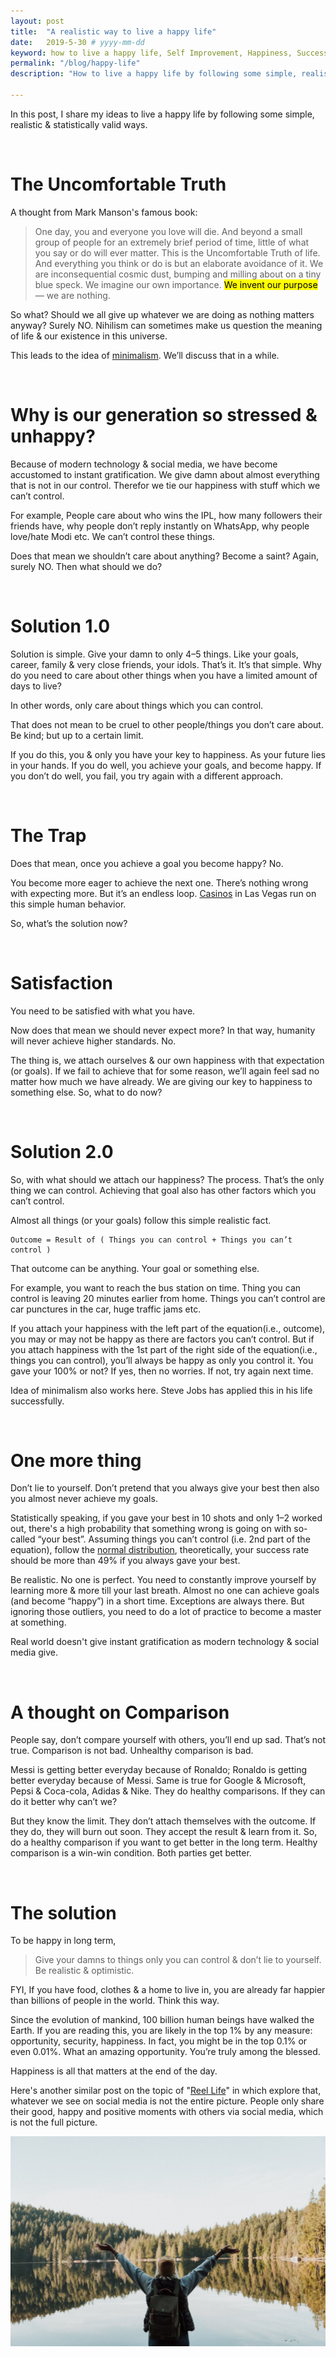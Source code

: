 ```yaml
---
layout: post
title:  "A realistic way to live a happy life"
date:   2019-5-30 # yyyy-mm-dd
keyword: how to live a happy life, Self Improvement, Happiness, Success, Minimalism, Mental Health, Philosophy
permalink: "/blog/happy-life"
description: "How to live a happy life by following some simple, realistic & statistically valid principles."

---
```


In this post, I share my ideas to live a happy life by following some simple, realistic & statistically valid ways.

<br/>

# The Uncomfortable Truth

A thought from Mark Manson's famous book:

> One day, you and everyone you love will die. And beyond a small group of people for an extremely brief period of time,
little of what you say or do will ever matter. This is the Uncomfortable Truth of life.
And everything you think or do is but an elaborate avoidance of it.
We are inconsequential cosmic dust, bumping and milling about on a tiny blue speck. We imagine our own importance.
<mark>We invent our purpose</mark> — we are nothing.

So what? Should we all give up whatever we are doing as nothing matters anyway? Surely NO. Nihilism can sometimes make us question the meaning of life & our existence in this universe.

This leads to the idea of <a rel="nofollow" target="_blank" href="https://www.becomingminimalist.com/what-is-minimalism/">minimalism</a>. We’ll discuss that in a while.

<br/>

# Why is our generation so stressed & unhappy?

Because of modern technology & social media, we have become accustomed to instant gratification. We give damn about almost everything that is not in our control. Therefor we tie our happiness with stuff which we can’t control.

For example, People care about who wins the IPL, how many followers their friends have, why people don’t reply instantly on WhatsApp, why people love/hate Modi etc. We can’t control these things.

Does that mean we shouldn’t care about anything? Become a saint? Again, surely NO. Then what should we do?

<br/>

# Solution 1.0

Solution is simple. Give your damn to only 4–5 things. Like your goals, career, family & very close friends, your idols. That’s it. It’s that simple. Why do you need to care about other things when you have a limited amount of days to live?

In other words, only care about things which you can control.

That does not mean to be cruel to other people/things you don’t care about. Be kind; but up to a certain limit.

If you do this, you & only you have your key to happiness. As your future lies in your hands. If you do well, you achieve your goals, and become happy. If you don’t do well, you fail, you try again with a different approach.

<br/>

# The Trap

Does that mean, once you achieve a goal you become happy? No.

You become more eager to achieve the next one. There’s nothing wrong with expecting more. But it’s an endless loop. <a rel="nofollow" target="_blank" href="https://www.foxnews.com/travel/top-10-secrets-casinos-dont-want-you-to-know">Casinos</a> in Las Vegas run on this simple human behavior.

So, what’s the solution now?

<br/>

# Satisfaction

You need to be satisfied with what you have.

Now does that mean we should never expect more? In that way, humanity will never achieve higher standards. No.

The thing is, we attach ourselves & our own happiness with that expectation (or goals). If we fail to achieve that for some reason, we’ll again feel sad no matter how much we have already. We are giving our key to happiness to something else. So, what to do now?

<br/>

# Solution 2.0

So, with what should we attach our happiness? The process. That’s the only thing we can control. Achieving that goal also has other factors which you can’t control.

Almost all things (or your goals) follow this simple realistic fact.

```
Outcome = Result of ( Things you can control + Things you can’t control )
```

That outcome can be anything. Your goal or something else.

For example, you want to reach the bus station on time. Thing you can control is leaving 20 minutes earlier from home. Things you can’t control are car punctures in the car, huge traffic jams etc.

If you attach your happiness with the left part of the equation(i.e., outcome), you may or may not be happy as there are factors you can’t control. But if you attach happiness with the 1st part of the right side of the equation(i.e., things you can control), you’ll always be happy as only you control it. You gave your 100% or not? If yes, then no worries. If not, try again next time.

Idea of minimalism also works here. Steve Jobs has applied this in his life successfully.

<br/>

# One more thing

Don’t lie to yourself. Don’t pretend that you always give your best then also you almost never achieve my goals.

Statistically speaking, if you gave your best in 10 shots and only 1–2 worked out, there's a high probability that something wrong is going on with so-called “your best”. Assuming things you can’t control (i.e. 2nd part of the equation), follow the <a rel="nofollow" target="_blank" href="https://en.wikipedia.org/wiki/Normal_distribution">normal distribution</a>, theoretically, your success rate should be more than 49% if you always gave your best.

Be realistic. No one is perfect. You need to constantly improve yourself by learning more & more till your last breath. Almost no one can achieve goals (and become “happy”) in a short time. Exceptions are always there. But ignoring those outliers, you need to do a lot of practice to become a master at something.

Real world doesn't give instant gratification as modern technology & social media give.

<br/>

# A thought on Comparison

People say, don’t compare yourself with others, you’ll end up sad. That’s not true. Comparison is not bad. Unhealthy comparison is bad.

Messi is getting better everyday because of Ronaldo; Ronaldo is getting better everyday because of Messi. Same is true for Google & Microsoft, Pepsi & Coca-cola, Adidas & Nike. They do healthy comparisons. If they can do it better why can’t we?

But they know the limit. They don’t attach themselves with the outcome. If they do, they will burn out soon. They accept the result & learn from it. So, do a healthy comparison if you want to get better in the long term. Healthy comparison is a win-win condition. Both parties get better.

<br/>

# The solution

To be happy in long term,

> Give your damns to things only you can control & don’t lie to yourself. Be realistic & optimistic.

FYI, If you have food, clothes & a home to live in, you are already far happier than billions of people in the world. Think this way.

Since the evolution of mankind, 100 billion human beings have walked the Earth. If you are reading this, you are likely in the top 1% by any measure: opportunity, security, happiness. In fact, you might be in the top 0.1% or even 0.01%. What an amazing opportunity. You’re truly among the blessed.

Happiness is all that matters at the end of the day.

Here's another similar post on the topic of "[Reel Life](https://prashantkikani.com/blog/reel-life)" in which explore that, whatever we see on social media is not the entire picture. People only share their good, happy and positive moments with others via social media, which is not the full picture.   

<center><img src="../assets/happy-life.jpg"/></center>

